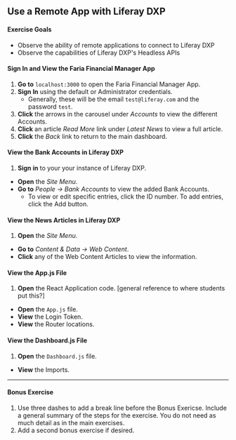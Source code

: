## Use a Remote App with Liferay DXP

<div class="ahead">

#### Exercise Goals

- Observe the ability of remote applications to connect to Liferay DXP
- Observe the capabilities of Liferay DXP's Headless APIs

 </div>

#### Sign In and View the Faria Financial Manager App
1. **Go to** `localhost:3000` to open the Faria Financial Manager App. 
2. **Sign In** using the default or Administrator credentials. 
	* Generally, these will be the email `test@liferay.com` and the password `test`.
3. **Click** the arrows in the carousel under _Accounts_ to view the different Accounts.
4. **Click** an article _Read More_ link under _Latest News_ to view a full article.  
5. **Click** the _Back_ link to return to the main dashboard. 

#### View the Bank Accounts in Liferay DXP
1. **Sign in** to your your instance of Liferay DXP.
* **Open** the _Site Menu_. 
* **Go to** _People → Bank Accounts_ to view the added Bank Accounts.
	* To view or edit specific entries, click the ID number. To add entries, click the Add button.

#### View the News Articles in Liferay DXP
1. **Open** the _Site Menu_. 
* **Go to** _Content & Data → Web Content_.
* **Click** any of the Web Content Articles to view the information.

#### View the App.js File
1. **Open** the React Application code. [general reference to where students put this?] 
* **Open** the `App.js` file.
* **View** the Login Token. 
* **View** the Router locations.  

#### View the Dashboard.js File
1. **Open** the `Dashboard.js` file.
* **View** the Imports. 

---
#### Bonus Exercise
1. Use three dashes to add a break line before the Bonus Exericse. Include a general summary of the steps for the exercise. You do not need as much detail as in the main exercises.
2. Add a second bonus exercise if desired. 
